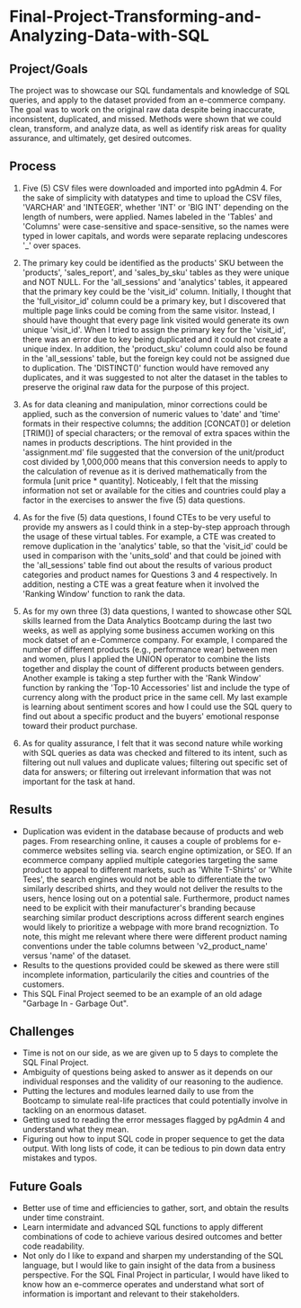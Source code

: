 # Final-Project-Transforming-and-Analyzing-Data-with-SQL

## Project/Goals
The project was to showcase our SQL fundamentals and knowledge of SQL queries, and apply to the dataset provided from an e-commerce company.  The goal was to work on the original raw data despite being inaccurate, inconsistent, duplicated, and missed.  Methods were shown that we could clean, transform, and analyze data, as well as identify risk areas for quality assurance, and ultimately, get desired outcomes.  

## Process
1. Five (5) CSV files were downloaded and imported into pgAdmin 4.  For the sake of simplicity with datatypes and time to upload the CSV files, 'VARCHAR' and 'INTEGER', whether 'INT' or 'BIG INT' depending on the length of numbers, were applied.  Names labeled in the 'Tables' and 'Columns' were case-sensitive and space-sensitive, so the names were typed in lower capitals, and words were separate replacing undescores '_' over spaces.

2. The primary key could be identified as the products' SKU between the 'products', 'sales_report', and 'sales_by_sku' tables as they were unique and NOT NULL.  For the 'all_sessions' and 'analytics' tables, it appeared that the primary key could be the 'visit_id' column.  Initially, I thought that the 'full_visitor_id' column could be a primary key, but I discovered that multiple page links could be coming from the same visitor.  Instead, I should have thought that every page link visited would generate its own unique 'visit_id'.  When I tried to assign the primary key for the 'visit_id', there was an error due to key being duplicated and it could not create a unique index.  In addition, the 'product_sku' column could also be found in the 'all_sessions' table, but the foreign key could not be assigned due to duplication.  The 'DISTINCT()' function would have removed any duplicates, and it was suggested to not alter the dataset in the tables to preserve the original raw data for the purpose of this project.

3. As for data cleaning and manipulation, minor corrections could be applied, such as the conversion of numeric values to 'date' and 'time' formats in their respective columns; the addition [CONCAT()] or deletion [TRIM()] of special characters; or the removal of extra spaces within the names in products descriptions.  The hint provided in the 'assignment.md' file suggested that the conversion of the unit/product cost divided by 1,000,000 means that this conversion needs to apply to the calculation of revenue as it is derived mathematically from the formula [unit price * quantity].  Noticeably, I felt that the missing information not set or available for the cities and countries could play a factor in the exercises to answer the five (5) data questions.

4. As for the five (5) data questions, I found CTEs to be very useful to provide my answers as I could think in a step-by-step approach through the usage of these virtual tables.  For example, a CTE was created to remove duplication in the 'analytics' table, so that the 'visit_id' could be used in comparison with the 'units_sold' and that could be joined with the 'all_sessions' table find out about the results of various product categories and product names for Questions 3 and 4 respectively.  In addition, nesting a CTE was a great feature when it involved the 'Ranking Window' function to rank the data.

5. As for my own three (3) data questions, I wanted to showcase other SQL skills learned from the Data Analytics Bootcamp during the last two weeks, as well as applying some business accumen working on this mock datset of an e-Commerce company.  For example, I compared the number of different products (e.g., performance wear) between men and women, plus I applied the UNION operator to combine the lists together and display the count of different products between genders.  Another example is taking a step further with the 'Rank Window' function by ranking the 'Top-10 Accessories' list and include the type of currency along with the product price in the same cell.  My last example is learning about sentiment scores and how I could use the SQL query to find out about a specific product and the buyers' emotional response toward their product purchase.

6. As for quality assurance, I felt that it was second nature while working with SQL queries as data was checked and filtered to its intent, such as filtering out null values and duplicate values; filtering out specific set of data for answers; or filtering out irrelevant information that was not important for the task at hand.

## Results
- Duplication was evident in the database because of products and web pages.  From researching online, it causes a couple of problems for e-commerce websites selling via. search engine optimization, or SEO.  If an ecommerce company applied multiple categories targeting the same product to appeal to different markets, such as 'White T-Shirts' or 'White Tees', the search engines would not be able to differentiate the two similarly described shirts, and they would not deliver the results to the users, hence losing out on a potential sale.  Furthermore, product names need to be explicit with their manufacturer's branding because searching similar product descriptions across different search engines would likely to prioritize a webpage with more brand recogniztion.  To note, this might me relevant where there were different product naming conventions under the table columns between 'v2_product_name' versus 'name' of the dataset.
- Results to the questions provided could be skewed as there were still incomplete information, particularily the cities and countries of the customers.
- This SQL Final Project seemed to be an example of an old adage "Garbage In - Garbage Out".

## Challenges 
- Time is not on our side, as we are given up to 5 days to complete the SQL Final Project.
- Ambiguity of questions being asked to answer as it depends on our individual responses and the validity of our reasoning to the audience.
- Putting the lectures and modules learned daily to use from the Bootcamp to simulate real-life practices that could potentially involve in tackling on an enormous dataset.
- Getting used to reading the error messages flagged by pgAdmin 4 and understand what they mean.
- Figuring out how to input SQL code in proper sequence to get the data output.  With long lists of code, it can be tedious to pin down data entry mistakes and typos.

## Future Goals
- Better use of time and efficiencies to gather, sort, and obtain the results under time constraint.
- Learn intermidate and advanced SQL functions to apply different combinations of code to achieve various desired outcomes and better code readability.
- Not only do I like to expand and sharpen my understanding of the SQL language, but I would like to gain insight of the data from a business perspective.  For the SQL Final Project in particular, I would have liked to know how an e-commerce operates and understand what sort of information is important and relevant to their stakeholders.
